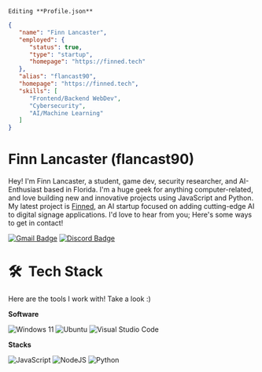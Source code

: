 ``Editing **Profile.json**``
```json
{
   "name": "Finn Lancaster",
   "employed": {
      "status": true,
      "type": "startup",
      "homepage": "https://finned.tech"
   },
   "alias": "flancast90",
   "homepage": "https://finned.tech",
   "skills": [
      "Frontend/Backend WebDev",
      "Cybersecurity",
      "AI/Machine Learning"
   ]
}
```
# Finn Lancaster (flancast90)
Hey! I'm Finn Lancaster, a student, game dev, security researcher, and AI-Enthusiast based in Florida. I'm a huge geek for anything computer-related, and love building new and innovative projects using JavaScript and Python. My latest project is [Finned](https://finned.tech), an AI startup focused on adding cutting-edge AI to digital signage applications. I'd love to hear from you; Here's some ways to get in contact!

[![Gmail Badge](https://img.shields.io/badge/-flancast90@gmail.com-c14438?style=for-the-badge&logo=Gmail&logoColor=white&link=mailto:flancast90@gmail.com)](mailto:flancast90@gmail.com)
[![Discord Badge](https://img.shields.io/badge/BLUND3R%230088-%2320232a?style=for-the-badge&logo=discord&logoColor=white)](https://discord.com/users/821777475587276802)


# 🛠 &nbsp;Tech Stack
Here are the tools I work with! Take a look :) 

**Software**

![Windows 11](https://img.shields.io/badge/windows%2011-%2320232a?style=for-the-badge&logo=windows&logoColor=white)
![Ubuntu](https://img.shields.io/badge/ubuntu-%2320232a?style=for-the-badge&logo=ubuntu&logoColor=white)
![Visual Studio Code](https://img.shields.io/badge/Visual%20Studio%20Code-0078d7.svg?style=for-the-badge&logo=visual-studio-code&logoColor=white)

**Stacks**

![JavaScript](https://img.shields.io/badge/javascript-%2320232a?style=for-the-badge&logo=javascript&logoColor=white)
![NodeJS](https://img.shields.io/badge/node.js-%2320232a?style=for-the-badge&logo=node.js&logoColor=white)
![Python](https://img.shields.io/badge/python-%2320232a?style=for-the-badge&logo=python&logoColor=white)
